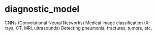# diagnostic_model
CNNs (Convolutional Neural Networks)  Medical image classification (X-rays, CT, MRI, ultrasounds)  Detecting pneumonia, fractures, tumors, etc.

